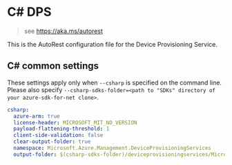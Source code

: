 # C# DPS

> see https://aka.ms/autorest

This is the AutoRest configuration file for the Device Provisioning Service.

## C# common settings

These settings apply only when `--csharp` is specified on the command line.
Please also specify `--csharp-sdks-folder=<path to "SDKs" directory of your azure-sdk-for-net clone>`.

``` yaml $(csharp)
csharp:
  azure-arm: true
  license-header: MICROSOFT_MIT_NO_VERSION
  payload-flattening-threshold: 1
  client-side-validation: false
  clear-output-folder: true
  namespace: Microsoft.Azure.Management.DeviceProvisioningServices
  output-folder: $(csharp-sdks-folder)/deviceprovisioningservices/Microsoft.Azure.Management.DeviceProvisioningServices/src/Generated
```
